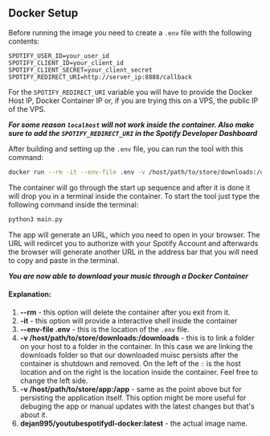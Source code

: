 ## Docker Setup 

Before running the image you need to create a `.env` file with the following contents:

`SPOTIFY_USER_ID=your_user_id`  
`SPOTIFY_CLIENT_ID=your_client_id`  
`SPOTIFY_CLIENT_SECRET=your_client_secret`  
`SPOTIFY_REDIRECT_URI=http://server_ip:8888/callback`

For the `SPOTIFY_REDIRECT_URI` variable you will have to provide the Docker Host IP, Docker Container IP or, if you are trying this on a VPS, the public IP of the VPS.

***For some reason `localhost` will not work inside the container. Also make sure to add the `SPOTIFY_REDIRECT_URI` in the Spotify Developer Dashboard***

After building and setting up the `.env` file, you can run the tool with this command:

```sh
docker run --rm -it --env-file .env -v /host/path/to/store/downloads:/downloads -v /host/path/to/store/app:/app dejan995/youtubespotifydl-docker:latest
```
The container will go through the start up sequence and after it is done it will drop you in a terminal inside the container.
To start the tool just type the following command inside the terminal:
```sh
python3 main.py
```
The app will generate an URL, which you need to open in your browser. The URL will redircet you to authorize with your Spotify Account and afterwards the browser
will generate another URL in the address bar that you will need to copy and paste in the terminal. 

***You are now able to download your music through a Docker Container***

#### Explanation:
1. **--rm** - this option will delete the container after you exit from it.
2. **-it** - this option will provide a interactive shell inside the container
3. **--env-file .env** - this is the location of the `.env` file.
4. **-v /host/path/to/store/downloads:/downloads** - this is to link a folder on your host to a folder in the container. In this case we are linking the downloads folder so that our downloaded muisc persists after the container is shutdown and removed. On the left of the `:` is the host location and on the right is the location inside the container. Feel free to change the left side.
5. **-v /host/path/to/store/app:/app** - same as the point above but for persisting the application itself. This option might be more useful for debuging the app or manual updates with the latest changes but that's about it.
6. **dejan995/youtubespotifydl-docker:latest** - the actual image name. 